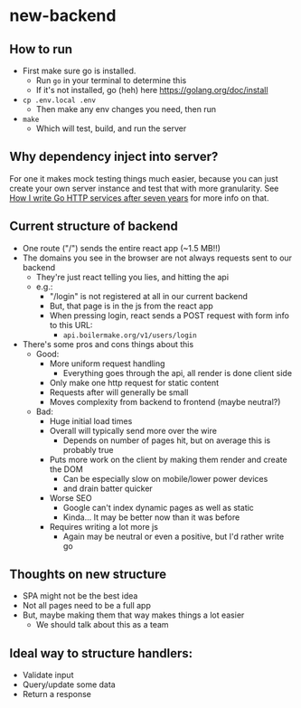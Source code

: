 # new-backend

## How to run
- First make sure go is installed.
	- Run `go` in your terminal to determine this
	- If it's not installed, go (heh) here https://golang.org/doc/install
- `cp .env.local .env`  
  - Then make any env changes you need, then run  
- `make`  
  - Which will test, build, and run the server    

## Why dependency inject into server?
For one it makes mock testing things much easier, because you can just create your own server instance and test that with more granularity.  See [How I write Go HTTP services after seven years](https://medium.com/statuscode/how-i-write-go-http-services-after-seven-years-37c208122831) for more info on that.

## Current structure of backend
- One route ("/") sends the entire react app (~1.5 MB!!)
- The domains you see in the browser are not always requests sent to our backend
	- They're just react telling you lies, and hitting the api
	- e.g.:
		- "/login" is not registered at all in our current backend
		- But, that page is in the js from the react app
		- When pressing login, react sends a POST request with form info to this URL:
			- `api.boilermake.org/v1/users/login`
- There's some pros and cons things about this
	- Good:
		- More uniform request handling
			- Everything goes through the api, all render is done client side
		- Only make one http request for static content
		- Requests after will generally be small
		- Moves complexity from backend to frontend (maybe neutral?)
	- Bad:
		- Huge initial load times
		- Overall will typically send more over the wire
			- Depends on number of pages hit, but on average this is probably true
		- Puts more work on the client by making them render and create the DOM
			- Can be especially slow on mobile/lower power devices
			- and drain batter quicker
		- Worse SEO
			- Google can't index dynamic pages as well as static
			- Kinda... It may be better now than it was before
		- Requires writing a lot more js
			- Again may be neutral or even a positive, but I'd rather write go

## Thoughts on new structure
- SPA might not be the best idea
- Not all pages need to be a full app
- But, maybe making them that way makes things a lot easier
	- We should talk about this as a team

## Ideal way to structure handlers:
- Validate input
- Query/update some data
- Return a response
